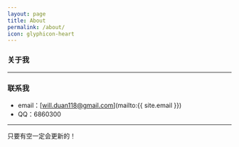```yaml
---
layout: page
title: About
permalink: /about/
icon: glyphicon-heart
---
```


### 关于我

---

### 联系我

* email：[will.duan118@gmail.com](mailto:{{ site.email }})
* QQ：6860300

---


只要有空一定会更新的！